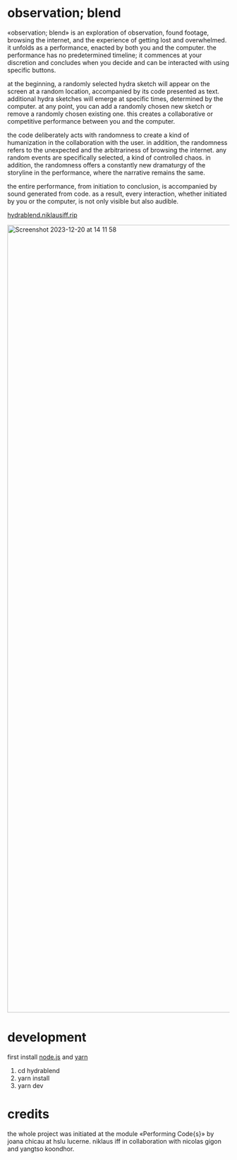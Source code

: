 # observation; blend

«observation; blend» is an exploration of observation, found footage, browsing the internet, and the experience of getting lost and overwhelmed. it unfolds as a performance, enacted by both you and the computer. the performance has no predetermined timeline; it commences at your discretion and concludes when you decide and can be interacted with using specific buttons.

at the beginning, a randomly selected hydra sketch will appear on the screen at a random location, accompanied by its code presented as text. additional hydra sketches will emerge at specific times, determined by the computer. at any point, you can add a randomly chosen new sketch or remove a randomly chosen existing one. this creates a collaborative or competitive performance between you and the computer.

the code deliberately acts with randomness to create a kind of humanization in the collaboration with the user. in addition, the randomness refers to the unexpected and the arbitrariness of browsing the internet. any random events are specifically selected, a kind of controlled chaos. in addition, the randomness offers a constantly new dramaturgy of the storyline in the performance, where the narrative remains the same.

the entire performance, from initiation to conclusion, is accompanied by sound generated from code. as a result, every interaction, whether initiated by you or the computer, is not only visible but also audible.

[hydrablend.niklausiff.rip](https://hydrablend.niklausiff.rip/)

<img width="1784" alt="Screenshot 2023-12-20 at 14 11 58" src="https://github.com/nikischwdrtr/hydraBlend/assets/40233850/de61dd45-f95a-4aa8-9ed4-922ab99c7077">

# development

first install [node.js](https://nodejs.org) and [yarn](https://classic.yarnpkg.com)

1. cd hydrablend
2. yarn install
3. yarn dev

# credits

the whole project was initiated at the module «Performing Code{s}» by joana chicau at hslu lucerne. 
niklaus iff in collaboration with nicolas gigon and yangtso koondhor.
